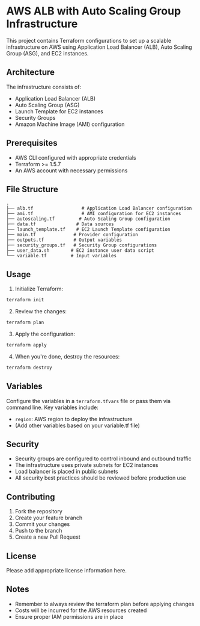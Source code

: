 # AWS ALB with Auto Scaling Group Infrastructure

This project contains Terraform configurations to set up a scalable infrastructure on AWS using Application Load Balancer (ALB), Auto Scaling Group (ASG), and EC2 instances.

## Architecture

The infrastructure consists of:
- Application Load Balancer (ALB)
- Auto Scaling Group (ASG)
- Launch Template for EC2 instances
- Security Groups
- Amazon Machine Image (AMI) configuration

## Prerequisites

- AWS CLI configured with appropriate credentials
- Terraform >= 1.5.7
- An AWS account with necessary permissions

## File Structure

```
.
├── alb.tf                  # Application Load Balancer configuration
├── ami.tf                  # AMI configuration for EC2 instances
├── autoscaling.tf         # Auto Scaling Group configuration
├── data.tf               # Data sources
├── launch_template.tf    # EC2 Launch Template configuration
├── main.tf              # Provider configuration
├── outputs.tf           # Output variables
├── security_groups.tf   # Security Group configurations
├── user_data.sh        # EC2 instance user data script
└── variable.tf         # Input variables
```

## Usage

1. Initialize Terraform:
```bash
terraform init
```

2. Review the changes:
```bash
terraform plan
```

3. Apply the configuration:
```bash
terraform apply
```

4. When you're done, destroy the resources:
```bash
terraform destroy
```

## Variables

Configure the variables in a `terraform.tfvars` file or pass them via command line. Key variables include:
- `region`: AWS region to deploy the infrastructure
- (Add other variables based on your variable.tf file)

## Security

- Security groups are configured to control inbound and outbound traffic
- The infrastructure uses private subnets for EC2 instances
- Load balancer is placed in public subnets
- All security best practices should be reviewed before production use

## Contributing

1. Fork the repository
2. Create your feature branch
3. Commit your changes
4. Push to the branch
5. Create a new Pull Request

## License

Please add appropriate license information here.

## Notes

- Remember to always review the terraform plan before applying changes
- Costs will be incurred for the AWS resources created
- Ensure proper IAM permissions are in place
